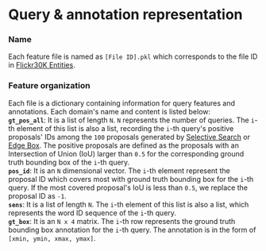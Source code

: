 # Query & annotation representation

### Name

Each feature file is named as ```[File ID].pkl``` which corresponds to the file ID in [Flickr30K Entities](http://web.engr.illinois.edu/~bplumme2/Flickr30kEntities/).

### Feature organization

Each file is a dictionary containing information for query features and annotations. Each domain's name and content is listed below:<br/>
**```gt_pos_all```**: It is a list of length ```N```. ```N``` represents the number of queries. The ```i```-th element of this list is also a list, recording the ```i```-th query's positive proposals' IDs among the ```100``` proposals generated by [Selective Search](https://ivi.fnwi.uva.nl/isis/publications/bibtexbrowser.php?key=UijlingsIJCV2013&bib=all.bib) or [Edge Box](https://github.com/pdollar/edges). The positive proposals are defined as the proposals with an Intersection of Union (IoU) larger than ```0.5``` for the corresponding ground truth bounding box of the ```i```-th query.<br/>
**```pos_id```**: It is an ```N``` dimensional vector. The ```i```-th element represent the proposal ID which covers most with ground truth bounding box for the ```i```-th query. If the most covered proposal's IoU is less than ```0.5```, we replace the proposal ID as ```-1```.<br/>
**```sens```**: It is a list of length ```N```. The ```i```-th element of this list is also a list, which represents the word ID sequence of the ```i```-th query.<br/>
**```gt_box```**: It is an ```N x 4``` matrix. The ```i```-th row represents the ground truth bounding box annotation for the ```i```-th query. The annotation is in the form of ```[xmin, ymin, xmax, ymax]```.<br/>
